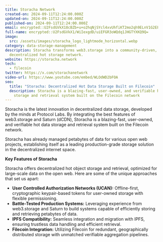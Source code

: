 ```yaml
---
title: Storacha Network
created-on: 2024-09-11T12:24:00.000Z
updated-on: 2024-09-11T12:24:00.000Z
published-on: 2024-09-11T12:24:00.000Z
email: encrypted::U2FsdGVkX18cBZb+u+o2hqNjSYcl4xvUhfiKT2mo2qh9ELnV1G2EFEVKNokmQvyi
full-name: encrypted::U2FsdGVkX1/WiIexgdD/uiEFGR3oWQdq1JHGTYXKQ9Q=
image:
  src: /assets/images/storacha_logo_lightmode_horizontal.webp
category: data-storage-management
description: Storacha transforms web3.storage into a community-driven,
  decentralized hot storage network.
website: https://storacha.network
tech:
  - filecoin
twitter: https://x.com/storachanetwork
video-url: https://www.youtube.com/embed/WLOdWD2bFOA
seo:
  title: "Storacha: Decentralized Hot Data Storage Built on Filecoin"
  description: Storacha is a blazing-fast, user-owned, and verifiable hot data
    storage and retrieval system built on the Filecoin network
---
```


Storacha is the latest innovation in decentralized data storage, developed by the minds at Protocol Labs. By integrating the best features of web3.storage and Saturn (dCDN), Storacha is a blazing-fast, user-owned, and verifiable hot data storage and retrieval system built on the Filecoin network.

Storacha has already managed petabytes of data for various open web projects, establishing itself as a leading production-grade storage solution in the decentralized internet space.

**Key Features of Storacha**

Storacha offers decentralized hot object storage and retrieval, optimized for large-scale data on the open web. Here are some of the unique approaches that set us apart:

- **User Controlled Authorization Networks (UCAN):** Offline-first, cryptographic keypair-based tokens for user-owned storage with flexible permissioning.
- **Battle-Tested Production Systems:** Leveraging experience from web3.storage and Saturn to build systems capable of efficiently storing and retrieving petabytes of data.
- **IPFS Compatibility:** Seamless integration and migration with IPFS, ensuring trustless data handling and efficient retrieval.
- **Filecoin Integration:** Utilizing Filecoin for redundant, geographically distributed storage with unmatched verifiable aggregation pipelines.
